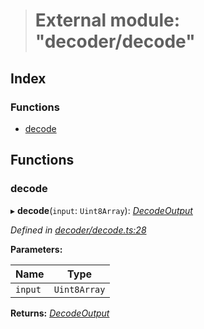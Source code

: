 > # External module: "decoder/decode"

## Index

### Functions

* [decode](_decoder_decode_.md#decode)

## Functions

###  decode

▸ **decode**(`input`: `Uint8Array`): *[DecodeOutput](../interfaces/_decoder_types_.decodeoutput.md)*

*Defined in [decoder/decode.ts:28](https://github.com/polkadot-js/common/blob/1d0a4e7/packages/util-rlp/src/decoder/decode.ts#L28)*

**Parameters:**

Name | Type |
------ | ------ |
`input` | `Uint8Array` |

**Returns:** *[DecodeOutput](../interfaces/_decoder_types_.decodeoutput.md)*
